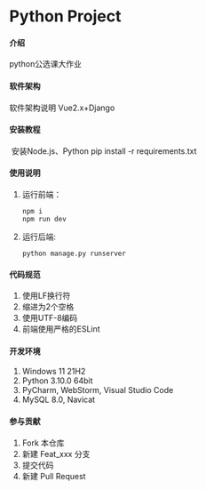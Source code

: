 # Python Project

#### 介绍
python公选课大作业

#### 软件架构
软件架构说明
Vue2.x+Django

#### 安装教程

​	安装Node.js、Python
   pip install -r requirements.txt

#### 使用说明

1. 运行前端：

   ``` shell
   npm i
   npm run dev
   ```

2. 运行后端:

   ``` shell
   python manage.py runserver
   ```

#### 代码规范

1.  使用LF换行符
2.  缩进为2个空格
3.  使用UTF-8编码
4.  前端使用严格的ESLint
   
#### 开发环境

1.  Windows 11 21H2
2.  Python 3.10.0 64bit
3.  PyCharm, WebStorm, Visual Studio Code
4.  MySQL 8.0, Navicat

#### 参与贡献

1.  Fork 本仓库
2.  新建 Feat_xxx 分支
3.  提交代码
4.  新建 Pull Request
